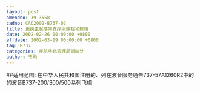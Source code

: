 ```yaml
---
layout: post
amendno: 39-3558
cadno: CAD2002-B737-02
title: 更换主起落架支撑梁螺栓和螺帽
date: 2002-02-26 00:00:00 +0800
effdate: 2002-03-19 00:00:00 +0800
tag: B737
categories: 民航华北管理局适航处
author: 韦昀
---
```


##适用范围:
在中华人民共和国注册的、列在波音服务通告737-57A1260R2中的的波音B737-200/300/500系列飞机

